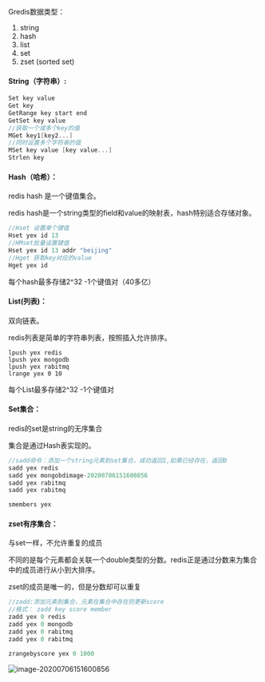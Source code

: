 Gredis数据类型：

1. string
2. hash
3. list
4. set
5. zset (sorted set)

#### String（字符串）:

```go
Set key value
Get key
GetRange key start end
GetSet key value
//获取一个或多个key的值
MGet key1[key2...]
//同时设置多个字符串的值
MSet key value [key value...]
Strlen key
```

#### Hash（哈希）：

redis hash 是一个键值集合。

redis hash是一个string类型的field和value的映射表，hash特别适合存储对象。

```go
//Hset 设置单个键值
Hset yex id 13 
//HMset批量设置键值
Hset yex id 13 addr "beijing"
//Hget 获取key对应的value
Hget yex id
```

每个hash最多存储2^32 -1个键值对（40多亿）

#### List(列表)：

双向链表。

redis列表是简单的字符串列表，按照插入允许排序。

```
lpush yex redis
lpush yex mongodb
lpush yex rabitmq
lrange yex 0 10
```

每个List最多存储2^32 -1个键值对

#### Set集合：

redis的set是string的无序集合

集合是通过Hash表实现的。

```go
//sadd命令：添加一个string元素到set集合，成功返回1,如果已经存在，返回0
sadd yex redis
sadd yex mongobdimage-20200706151600856
sadd yex rabitmq
sadd yex rabitmq

smembers yex
```

#### zset有序集合：

与set一样，不允许重复的成员

不同的是每个元素都会关联一个double类型的分数。redis正是通过分数来为集合中的成员进行从小到大排序。

zset的成员是唯一的，但是分数却可以重复

```go
//zadd:添加元素到集合，元素在集合中存在则更新score
//格式： zadd key score member
zadd yex 0 redis
zadd yex 0 mongodb
zadd yex 0 rabitmq
zadd yex 0 rabitmq

zrangebyscore yex 0 1000
```

![image-20200706151600856](/home/yex/.config/Typora/typora-user-images/image-20200706151600856.png)